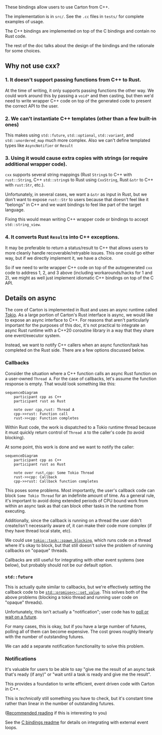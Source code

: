 These bindings allow users to use Carton from C++.

The implementation is in `src/`. See the `.cc` files in `tests/` for complete examples of usage.

The C++ bindings are implemented on top of the C bindings and contain no Rust code.

The rest of the doc talks about the design of the bindings and the rationale for some choices.



## Why not use cxx?

### 1. It doesn't support passing functions from C++ to Rust.

At the time of writing, it only supports passing functions the other way. We could work around this by passing a `void*` and then casting, but then we'd need to write wrapper C++ code on top of the generated code to present the correct API to the user.

### 2. We can't instantiate C++ templates (other than a few built-in ones)

This makes using `std::future`, `std::optional`, `std::variant`, and `std::unordered_map` much more complex.
Also we can't define templated types like `AsyncNotifier` or `Result`

### 3. Using it would cause extra copies with strings (or require additional wrapper code).

`cxx` supports several string mappings (Rust `String`s to C++ with `rust::String`, C++ `std::string`s to Rust using `CxxString`, Rust `&str` to C++ with `rust:Str`, etc.).

Unfortunately, in several cases, we want a `&str` as input in Rust, but we don't want to expose `rust::Str` to users
because that doesn't feel like it "belongs" in C++ and we want bindings to feel like part of the target language.

Fixing this would mean writing C++ wrapper code or bindings to accept `std::string_view`.

### 4. It converts Rust `Result`s into C++ exceptions.

It may be preferable to return a status/result to C++ that allows users to more cleanly handle recoverable/retryable issues.
This one could go either way, but if we directly implement it, we have a choice.

So if we need to write wrapper C++ code on top of the autogenerated `cxx` code to address 1, 2, and 3 above
(including workarounds/hacks for 1 and 2), we might as well just implement idiomatic C++ bindings on top of the C API.


## Details on async

The core of Carton is implemented in Rust and uses an async runtime called [Tokio](https://tokio.rs/). As a large portion of Carton's Rust interface is async, we would like to expose an async interface to C++. For reasons that aren't particularly important for the purposes of this doc, it's not practical to integrate an async Rust runtime with a C++20 coroutine library in a way that they share one event/executor system.

Instead, we want to notify C++ callers when an async function/task has completed on the Rust side. There are a few options discussed below.

### Callbacks

Consider the situation where a C++ function calls an async Rust function on a user-owned `Thread A`. For the case of callbacks, let's assume the function response is empty. That would look something like this:

```mermaid
sequenceDiagram
    participant cpp as C++
    participant rust as Rust

    note over cpp,rust: Thread A
    cpp->>rust: Function call
    rust->>cpp: Function completes

```

Within Rust code, the work is dispatched to a Tokio runtime thread because it must quickly return control of `Thread A` to the caller's code (to avoid blocking).

At some point, this work is done and we want to notify the caller:


```mermaid
sequenceDiagram
    participant cpp as C++
    participant rust as Rust

    note over rust,cpp: Some Tokio Thread
    rust->>cpp: Callback
    cpp->>rust: Callback function completes

```

This poses some problems. Most importantly, the user's callback code can block `Some Tokio Thread` for an indefinite amount of time. As a general rule, it's important to avoid doing extended periods of CPU bound work from within an async task as that can block other tasks in the runtime from executing.

Additionally, since the callback is running on a thread the user didn't create/isn't necessarily aware of, it can make their code more complex (if they have thread local state, etc).

We could use [`tokio::task::spawn_blocking`](https://docs.rs/tokio/latest/tokio/task/fn.spawn_blocking.html), which runs code on a thread where it's okay to block, but that still doesn't solve the problem of running callbacks on "opaque" threads.

Callbacks are still useful for integrating with other event systems (see below), but probably should not be our default option.

### `std::future`

This is actually quite similar to callbacks, but we're effectively setting the callback code to be [`std::promise<>::set_value`](https://en.cppreference.com/w/cpp/thread/promise/set_value). This solves both of the above problems (blocking a tokio thread and running user code on "opaque" threads).

Unfortunately, this isn't actually a "notification"; user code has to [poll or wait on a future](https://en.cppreference.com/w/cpp/thread/future).

For many cases, this is okay, but if you have a large number of futures, polling all of them can become expensive. The cost grows roughly linearly with the number of outstanding futures.

We can add a separate notification functionality to solve this problem.

### Notifications

It's valuable for users to be able to say "give me the result of an async task that's ready (if any)" or "wait until a task is ready and give me the result".

This provides a foundation to write efficient, event driven code with Carton in C++.

This is *technically* still something you have to check, but it's constant time rather than linear in the number of outstanding futures.


([Recommended reading](http://www.kegel.com/c10k.html) if this is interesting to you)


See the [C bindings readme](../carton-bindings-c/README.md) for details on integrating with external event loops.